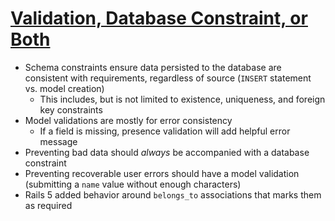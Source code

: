 # [Validation, Database Constraint, or Both](https://robots.thoughtbot.com/validation-database-constraint-or-both)

* Schema constraints ensure data persisted to the database are consistent with requirements, regardless of source (`INSERT` statement vs. model creation)
  * This includes, but is not limited to existence, uniqueness, and foreign key constraints
* Model validations are mostly for error consistency
  * If a field is missing, presence validation will add helpful error message
* Preventing bad data should *always* be accompanied with a database constraint
* Preventing recoverable user errors should have a model validation (submitting a `name` value without enough characters)
* Rails 5 added behavior around `belongs_to` associations that marks them as required
